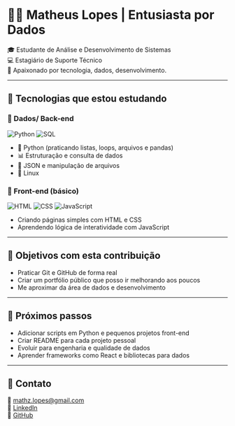 # 👨‍💻 Matheus Lopes | Entusiasta por Dados

🎓 Estudante de Análise e Desenvolvimento de Sistemas  
💻 Estagiário de Suporte Técnico    
🚀 Apaixonado por tecnologia, dados, desenvolvimento.

---

## 🚀 Tecnologias que estou estudando

### 🔹 Dados/ Back-end

![Python](https://img.shields.io/badge/Python-3776AB?style=for-the-badge&logo=python&logoColor=white)
![SQL](https://img.shields.io/badge/SQL-4479A1?style=for-the-badge&logo=postgresql&logoColor=white)

- 🐍 Python (praticando listas, loops, arquivos e pandas)
- 📊 Estruturação e consulta de dados
- 📁 JSON e manipulação de arquivos
- 🐧 Linux

### 🔸 Front-end (básico)

![HTML](https://img.shields.io/badge/HTML5-E34F26?style=for-the-badge&logo=html5&logoColor=white)
![CSS](https://img.shields.io/badge/CSS3-1572B6?style=for-the-badge&logo=css3&logoColor=white)
![JavaScript](https://img.shields.io/badge/JavaScript-F7DF1E?style=for-the-badge&logo=javascript&logoColor=black)

- Criando páginas simples com HTML e CSS
- Aprendendo lógica de interatividade com JavaScript

---

## 🎯 Objetivos com esta contribuição

- Praticar Git e GitHub de forma real
- Criar um portfólio público que posso ir melhorando aos poucos
- Me aproximar da área de dados e desenvolvimento

---

## 📌 Próximos passos

- Adicionar scripts em Python e pequenos projetos front-end
- Criar README para cada projeto pessoal
- Evoluir para engenharia e qualidade de dados
- Aprender frameworks como React e bibliotecas para dados

---

## 💬 Contato

📧 mathz.lopes@gmail.com  
🔗 [LinkedIn](https://www.linkedin.com/in/seu-link-aqui/)  
🔗 [GitHub](https://github.com/MathzLopes)
